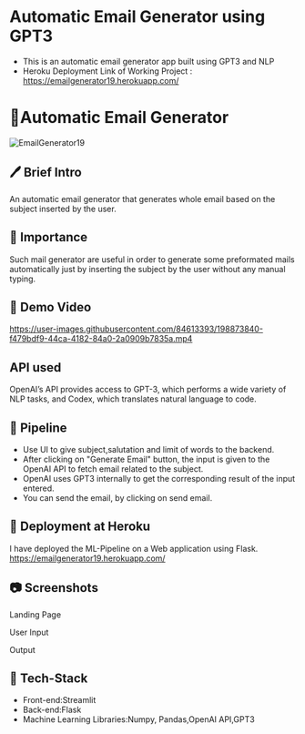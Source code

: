 # Automatic Email Generator using GPT3
- This is an automatic email generator app built using GPT3 and NLP 
- Heroku Deployment Link of Working Project : https://emailgenerator19.herokuapp.com/

# 📧Automatic Email Generator
![EmailGenerator19](https://user-images.githubusercontent.com/84613393/198873168-4489c84d-60dc-475f-bb1d-693660cf9f50.png)

## 🖊 Brief Intro 
An automatic email generator that generates whole email based on the subject inserted by the user.

## 📌 Importance 
Such mail generator are useful in order to generate some preformated mails automatically just by inserting the subject by the user without any manual typing.

## 🎥 Demo Video 
https://user-images.githubusercontent.com/84613393/198873840-f479bdf9-44ca-4182-84a0-2a0909b7835a.mp4

## API used
OpenAI’s API provides access to GPT-3, which performs a wide variety of NLP tasks, and Codex, which translates natural language to code.

## 🔁 Pipeline 
<ul>
  <li> Use UI to give subject,salutation and limit of words to the backend. </li>
  <li> After clicking on "Generate Email" button, the input is given to the OpenAI API to fetch email related to the subject.</li>
  <li> OpenAI uses GPT3 internally to get the corresponding result of the input entered. </li>
  <li> You can send the email, by clicking on send email. </li>
</ul>

## 🎯 Deployment at Heroku
I have deployed the ML-Pipeline on a Web application using Flask.
https://emailgenerator19.herokuapp.com/

## 📷 Screenshots
Landing Page 

User Input

Output


 ## 🔨 Tech-Stack
 <ul>
  <li> Front-end:Streamlit </li>
  <li> Back-end:Flask </li>
  <li> Machine Learning Libraries:Numpy, Pandas,OpenAI API,GPT3</li>
 </ul>
